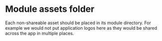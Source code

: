 # Module assets folder

Each non-shareable asset should be placed in its module directory. For example we would not put application logos here as they would be shared across the app in multiple places.
